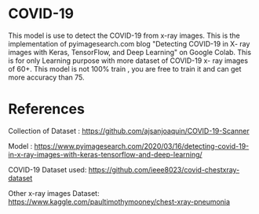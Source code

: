 # COVID-19
 
This model is use to detect the COVID-19 from x-ray images. This is the implementation of pyimagesearch.com blog "Detecting COVID-19 in X-
ray images with Keras, TensorFlow, and Deep Learning" on Google Colab. This is for only Learning purpose with more dataset of COVID-19 x-
ray images of 60+. This model is not 100% train , you are free to train it and can get more accuracy than 75.	 		

# References

Collection of Dataset : https://github.com/ajsanjoaquin/COVID-19-Scanner

Model : https://www.pyimagesearch.com/2020/03/16/detecting-covid-19-in-x-ray-images-with-keras-tensorflow-and-deep-learning/

COVID-19 Dataset used: https://github.com/ieee8023/covid-chestxray-dataset

Other x-ray images Dataset: https://www.kaggle.com/paultimothymooney/chest-xray-pneumonia


